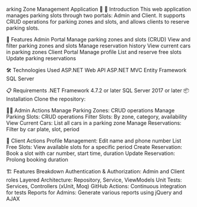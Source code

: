 arking Zone Management Application 🚗
🚀 Introduction
This web application manages parking slots through two portals: Admin and Client. It supports CRUD operations for parking zones and slots, and allows clients to reserve parking slots.

🌟 Features
Admin Portal
Manage parking zones and slots (CRUD)
View and filter parking zones and slots
Manage reservation history
View current cars in parking zones
Client Portal
Manage profile
List and reserve free slots
Update parking reservations

🛠️ Technologies Used
ASP.NET Web API
ASP.NET MVC
Entity Framework
SQL Server

📋 Requirements
.NET Framework 4.7.2 or later
SQL Server 2017 or later
📦 Installation
Clone the repository:

🧑‍💼 Admin Actions
Manage Parking Zones: CRUD operations
Manage Parking Slots: CRUD operations
Filter Slots: By zone, category, availability
View Current Cars: List all cars in a parking zone
Manage Reservations: Filter by car plate, slot, period

🧑‍ Client Actions
Profile Management: Edit name and phone number
List Free Slots: View available slots for a specific period
Create Reservation: Book a slot with car number, start time, duration
Update Reservation: Prolong booking duration

🏗️ Features Breakdown
Authentication & Authorization: Admin and Client roles
Layered Architecture: Repository, Service, ViewModels
Unit Tests: Services, Controllers (xUnit, Moq)
GitHub Actions: Continuous integration for tests
Reports for Admins: Generate various reports using jQuery and AJAX

